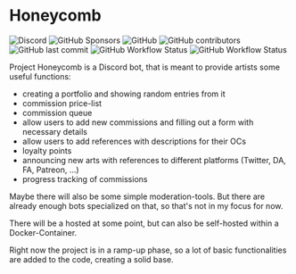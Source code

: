 # Honeycomb

![Discord](https://img.shields.io/discord/409333951212158977?color=7289da) ![GitHub Sponsors](https://img.shields.io/github/sponsors/Anheledir) ![GitHub](https://img.shields.io/github/license/Anheledir/Honeycomb) ![GitHub contributors](https://img.shields.io/github/contributors/Anheledir/Honeycomb) ![GitHub last commit](https://img.shields.io/github/last-commit/Anheledir/Honeycomb) ![GitHub Workflow Status](https://img.shields.io/github/actions/workflow/status/Anheledir/Honeycomb/codeql.yml?label=CodeQL) ![GitHub Workflow Status](https://img.shields.io/github/actions/workflow/status/Anheledir/Honeycomb/main_projecthoneycomb.yml?label=Azure%20Deployment)

Project Honeycomb is a Discord bot, that is meant to provide artists some useful functions:
- creating a portfolio and showing random entries from it
- commission price-list
- commission queue
- allow users to add new commissions and filling out a form with necessary details
- allow users to add references with descriptions for their OCs
- loyalty points
- announcing new arts with references to different platforms (Twitter, DA, FA, Patreon, ...)
- progress tracking of commissions

Maybe there will also be some simple moderation-tools. But there are already enough bots specialized on that, so that's not in my focus for now.

There will be a hosted at some point, but can also be self-hosted within a Docker-Container.

Right now the project is in a ramp-up phase, so a lot of basic functionalities are added to the code, creating a solid base.
